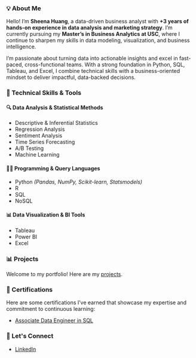 ### 💡 About Me

Hello! I’m **Sheena Huang**, a data-driven business analyst with **+3 years of hands-on experience in data analysis and marketing strategy**. I’m currently pursuing my **Master’s in Business Analytics at USC**, where I continue to sharpen my skills in data modeling, visualization, and business intelligence.

I’m passionate about turning data into actionable insights and excel in fast-paced, cross-functional teams. With a strong foundation in Python, SQL, Tableau, and Excel, I combine technical skills with a business-oriented mindset to deliver impactful, data-backed decisions.



### 🧠 Technical Skills & Tools

#### 🔍 Data Analysis & Statistical Methods
- Descriptive & Inferential Statistics
- Regression Analysis
- Sentiment Analysis
- Time Series Forecasting
- A/B Testing
- Machine Learning

#### 👩‍💻 Programming & Query Languages
- Python *(Pandas, NumPy, Scikit-learn, Statsmodels)*
- R
- SQL
- NoSQL

#### 📊 Data Visualization & BI Tools
- Tableau
- Power BI
- Excel



### 📊 Projects

Welcome to my portfolio! Here are my [projects](https://github.com/sheenahuang1023?tab=repositories).



### 📜 Certifications

Here are some certifications I’ve earned that showcase my expertise and commitment to continuous learning:

- [Associate Data Engineer in SQL](https://www.datacamp.com/statement-of-accomplishment/track/270606c1b54ef85e3c20f6bf2a876e9ece9947f0?raw=1)



### 🤝 Let's Connect

- [LinkedIn](https://www.linkedin.com/in/yuhsiuhuang/)



